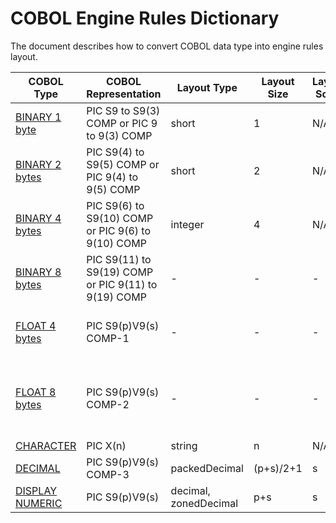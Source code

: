 
# COBOL Engine Rules Dictionary
The document describes how to convert COBOL data type into engine rules layout.
 
|COBOL Type|COBOL Representation|Layout Type|Layout Size|Layout Scale|Range|
|------------|--------| -----|----|---|---|
|[BINARY 1 byte](https://github.com/larandvit/ebcdic-parser/blob/master/docs/cobol_binary_type.md)|PIC S9 to S9(3) COMP or PIC 9 to 9(3) COMP|short|1|N/A|-128 to 128|
|[BINARY 2 bytes](https://github.com/larandvit/ebcdic-parser/blob/master/docs/cobol_binary_type.md)|PIC S9(4) to S9(5) COMP or PIC 9(4) to 9(5) COMP|short|2|N/A|-32768 to 32767|
|[BINARY 4 bytes](https://github.com/larandvit/ebcdic-parser/blob/master/docs/cobol_binary_type.md)|PIC S9(6) to S9(10) COMP or PIC 9(6) to 9(10) COMP|integer|4|N/A|-2147483648 to 2147483647|
|[BINARY 8 bytes](https://github.com/larandvit/ebcdic-parser/blob/master/docs/cobol_binary_type.md)|PIC S9(11) to S9(19) COMP or PIC 9(11) to 9(19) COMP|-|-|-|-9223372036854775808 to 9223372036854775807|
|[FLOAT 4 bytes](https://github.com/larandvit/ebcdic-parser/blob/master/docs/cobol_float_type.md)|PIC S9(p)V9(s) COMP-1|-|-|-|-3.4028235E+38 to -1.1754944E-38, 0.0E+0, +1.1754944E-38 to +3.4028235E+38|
|[FLOAT 8 bytes](https://github.com/larandvit/ebcdic-parser/blob/master/docs/cobol_float_type.md)|PIC S9(p)V9(s) COMP-2|-|-|-|-1.797693134862315E+308 to -2.225073858507201E-308, 0.0E+0, +2.225073858507201E-308 to +1.797693134862315E+308|
|[CHARACTER](https://github.com/larandvit/ebcdic-parser/blob/master/docs/cobol_character_type.md)|PIC X(n)|string|n|N/A|N/A|
|[DECIMAL](https://github.com/larandvit/ebcdic-parser/blob/master/docs/cobol_packed_decimal_type.md)|PIC S9(p)V9(s) COMP-3|packedDecimal|(p+s)/2+1|s|N/A|
|[DISPLAY NUMERIC](https://github.com/larandvit/ebcdic-parser/blob/master/docs/cobol_zoned-decimal-type.md)|PIC S9(p)V9(s)|decimal, zonedDecimal|p+s|s|N/A|


